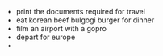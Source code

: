 - print the documents required for travel
- eat korean beef bulgogi burger for dinner
- film an airport with a gopro
- depart for europe
- 

